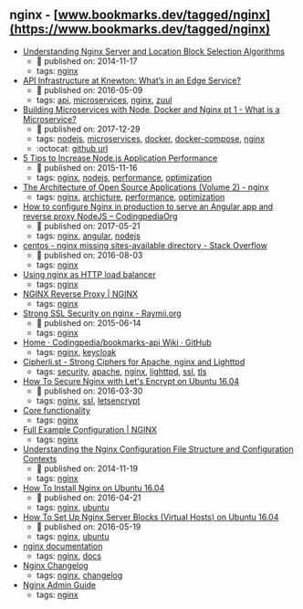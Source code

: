 nginx - [www.bookmarks.dev/tagged/nginx](https://www.bookmarks.dev/tagged/nginx)
---
* [Understanding Nginx Server and Location Block Selection Algorithms](https://www.digitalocean.com/community/tutorials/understanding-nginx-server-and-location-block-selection-algorithms)
    * :calendar: published on: 2014-11-17
    * tags: [nginx](../tagged/nginx.md)
* [API Infrastructure at Knewton: What’s in an Edge Service?](https://medium.com/knerd/api-infrastructure-at-knewton-whats-in-an-edge-service-51a3777aeb41)
    * :calendar: published on: 2016-05-09
    * tags: [api](../tagged/api.md), [microservices](../tagged/microservices.md), [nginx](../tagged/nginx.md), [zuul](../tagged/zuul.md)
* [Building Microservices with Node, Docker and Nginx pt 1 - What is a Microservice?](https://www.youtube.com/watch?v=EsCfPxjmnjo)
    * :calendar: published on: 2017-12-29
    * tags: [nodejs](../tagged/nodejs.md), [microservices](../tagged/microservices.md), [docker](../tagged/docker.md), [docker-compose](../tagged/docker-compose.md), [nginx](../tagged/nginx.md)
    * :octocat: [github url](https://github.com/fChristenson/microservices-example)
* [5 Tips to Increase Node.js Application Performance](https://www.nginx.com/blog/5-performance-tips-for-node-js-applications/)
    * :calendar: published on: 2015-11-16
    * tags: [nginx](../tagged/nginx.md), [nodejs](../tagged/nodejs.md), [performance](../tagged/performance.md), [optimization](../tagged/optimization.md)
* [The Architecture of Open Source Applications (Volume 2) - nginx](http://www.aosabook.org/en/nginx.html)
    * tags: [nginx](../tagged/nginx.md), [archicture](../tagged/archicture.md), [performance](../tagged/performance.md), [optimization](../tagged/optimization.md)
* [How to configure Nginx in production to serve an Angular app and reverse proxy NodeJS – CodingpediaOrg](http://www.codingpedia.org/ama/how-to-configure-nginx-in-production-to-serve-angular-app-and-reverse-proxy-nodejs)
    * :calendar: published on: 2017-05-21
    * tags: [nginx](../tagged/nginx.md), [angular](../tagged/angular.md), [nodejs](../tagged/nodejs.md)
* [centos - nginx missing sites-available directory - Stack Overflow](https://stackoverflow.com/questions/17413526/nginx-missing-sites-available-directory)
    * :calendar: published on: 2016-08-03
    * tags: [nginx](../tagged/nginx.md)
* [Using nginx as HTTP load balancer](http://nginx.org/en/docs/http/load_balancing.html)
    * tags: [nginx](../tagged/nginx.md)
* [NGINX Reverse Proxy | NGINX](https://www.nginx.com/resources/admin-guide/reverse-proxy/)
    * tags: [nginx](../tagged/nginx.md)
* [Strong SSL Security on nginx - Raymii.org](https://raymii.org/s/tutorials/Strong_SSL_Security_On_nginx.html)
    * :calendar: published on: 2015-06-14
    * tags: [nginx](../tagged/nginx.md)
* [Home · Codingpedia/bookmarks-api Wiki · GitHub](https://github.com/Codingpedia/bookmarks-api/wiki)
    * tags: [nginx](../tagged/nginx.md), [keycloak](../tagged/keycloak.md)
* [Cipherli.st - Strong Ciphers for Apache, nginx and Lighttpd](https://cipherli.st/)
    * tags: [security](../tagged/security.md), [apache](../tagged/apache.md), [nginx](../tagged/nginx.md), [lighttpd](../tagged/lighttpd.md), [ssl](../tagged/ssl.md), [tls](../tagged/tls.md)
* [How To Secure Nginx with Let's Encrypt on Ubuntu 16.04](https://www.digitalocean.com/community/tutorials/how-to-secure-nginx-with-let-s-encrypt-on-ubuntu-16-04)
    * :calendar: published on: 2016-03-30
    * tags: [nginx](../tagged/nginx.md), [ssl](../tagged/ssl.md), [letsencrypt](../tagged/letsencrypt.md)
* [Core functionality](http://nginx.org/en/docs/ngx_core_module.html)
    * tags: [nginx](../tagged/nginx.md)
* [Full Example Configuration | NGINX](https://www.nginx.com/resources/wiki/start/topics/examples/full/)
    * tags: [nginx](../tagged/nginx.md)
* [Understanding the Nginx Configuration File Structure and Configuration Contexts](https://www.digitalocean.com/community/tutorials/understanding-the-nginx-configuration-file-structure-and-configuration-contexts)
    * :calendar: published on: 2014-11-19
    * tags: [nginx](../tagged/nginx.md)
* [How To Install Nginx on Ubuntu 16.04 ](https://www.digitalocean.com/community/tutorials/how-to-install-nginx-on-ubuntu-16-04)
    * :calendar: published on: 2016-04-21
    * tags: [nginx](../tagged/nginx.md), [ubuntu](../tagged/ubuntu.md)
* [How To Set Up Nginx Server Blocks (Virtual Hosts) on Ubuntu 16.04](https://www.digitalocean.com/community/tutorials/how-to-set-up-nginx-server-blocks-virtual-hosts-on-ubuntu-16-04)
    * :calendar: published on: 2016-05-19
    * tags: [nginx](../tagged/nginx.md), [ubuntu](../tagged/ubuntu.md)
* [nginx documentation](https://nginx.org/en/docs/)
    * tags: [nginx](../tagged/nginx.md), [docs](../tagged/docs.md)
* [Nginx Changelog](http://nginx.org/en/CHANGES)
    * tags: [nginx](../tagged/nginx.md), [changelog](../tagged/changelog.md)
* [Nginx Admin Guide](https://www.nginx.com/resources/admin-guide/)
    * tags: [nginx](../tagged/nginx.md)

